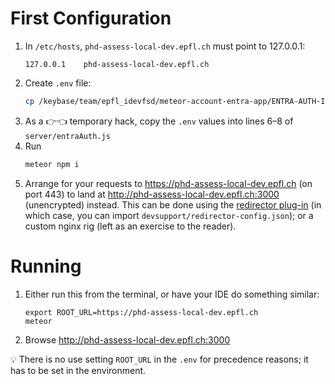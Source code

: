 # First Configuration

1. In `/etc/hosts`, `phd-assess-local-dev.epfl.ch` must point to 127.0.0.1:
   ```
   127.0.0.1	phd-assess-local-dev.epfl.ch
   ```
2. Create `.env` file:
   ```bash
   cp /keybase/team/epfl_idevfsd/meteor-account-entra-app/ENTRA-AUTH-INFO.local-dev .env
   ```
3. As a 👉👈 temporary hack, copy the `.env` values into lines 6–8 of `server/entraAuth.js`
4. Run
   ```bash
   meteor npm i
   ```
5. Arrange for your requests to https://phd-assess-local-dev.epfl.ch (on port 443) to land at http://phd-assess-local-dev.epfl.ch:3000 (unencrypted) instead. This can be done using the [redirector plug-in](https://addons.mozilla.org/en-US/firefox/addon/redirector/) (in which case, you can import `devsupport/redirector-config.json`); or a custom nginx rig (left as an exercise to the reader).

# Running

1. Either run this from the terminal, or have your IDE do something similar:
   ```
   export ROOT_URL=https://phd-assess-local-dev.epfl.ch
   meteor
   ```
2. Browse http://phd-assess-local-dev.epfl.ch:3000

💡 There is no use setting `ROOT_URL` in the `.env` for precedence reasons; it has to be set in the environment.
